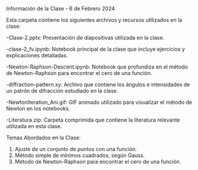 
Información de la Clase - 6 de Febrero 2024

Esta carpeta contiene los siguientes archivos y recursos utilizados en la clase:

-Clase-2.pptx: Presentación de diapositivas utilizada en la clase.

-clase-2_fv.ipynb: Notebook principal de la clase que incluye ejercicios y explicaciones detalladas.

-Newton-Raphson-Descent.ipynb: Notebook que profundiza en el método de Newton-Raphson para encontrar el cero de una función.

-diffraction-pattern.xy: Archivo que contiene los ángulos e intensidades de un patrón de difracción estudiado en la clase.

-NewtonIteration_Ani.gif: GIF animado utilizado para visualizar el método de Newton en los notebooks.

-Literatura.zip: Carpeta comprimida que contiene la literatura relevante utilizada en esta clase.

Temas Abordados en la Clase:

1. Ajuste de un conjunto de puntos con una función.
2. Método simple de mínimos cuadrados, según Gauss.
3. Método de Newton-Raphson para encontrar el cero de una función.
